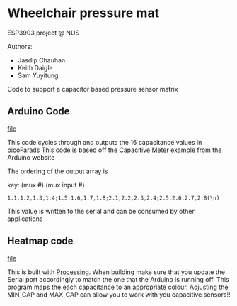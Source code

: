 # Wheelchair pressure mat

ESP3903 project @ NUS

Authors:

* Jasdip Chauhan
* Keith Daigle
* Sam Yuyitung

Code to support a capacitor based pressure sensor matrix

## Arduino Code

[file](muxCode/muxCode.ino)

This code cycles through and outputs the 16 capacitance values in picoFarads
This code is based off the
[Capacitive  Meter](https://www.arduino.cc/en/Tutorial/CapacitanceMeter)
example from the Arduino website

The ordering of the output array is

key: (mux #).(mux input #)

```
1.1,1.2,1.3,1.4;1.5,1.6,1.7,1.8;2.1,2.2,2.3,2.4;2.5,2.6,2.7,2.8(\n)
```

This value is written to the serial and can be consumed by other applications

## Heatmap code

[file](heatmap.pde)

This is built with [Processing](https://processing.org). When building make sure
that you update the Serial port accordingly to match the one that the Arduino
is running off. This program maps the each capacitance to an appropriate colour.
Adjusting the MIN_CAP and MAX_CAP can allow you to work with you capacitive
sensors!!
